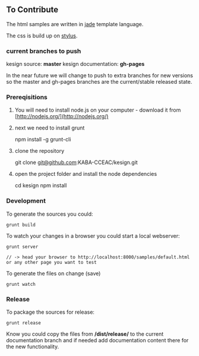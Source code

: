 ## To Contribute

The html samples are written in [jade](https://github.com/visionmedia/jade#readme) template language.

The css is build up on [stylus](http://learnboost.github.io/stylus).

### current branches to push

kesign source: __master__
kesign documentation: __gh-pages__

In the near future we will change to push to extra branches for new versions so the master and gh-pages branches are the current/stable released state.

### Prereqisitions

1) You will need to install node.js on your computer - download it from [http://nodejs.org/](http://nodejs.org/)

2) next we need to install grunt

	npm install -g grunt-cli

3) clone the repository

	git clone git@github.com:KABA-CCEAC/kesign.git

4) open the project folder and install the node dependencies

	cd kesign
	npm install


### Development

To generate the sources you could:

	grunt build

To watch your changes in a browser you could start a local webserver:

	grunt server

	// -> head your browser to http://localhost:8000/samples/default.html or any other page you want to test

To generate the files on change (save)

	grunt watch

### Release

To package the sources for release:

	grunt release

Know you could copy the files from __/dist/release/__ to the current documentation branch and if needed add documentation content there for the new functionality.